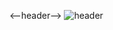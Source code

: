 <--header-->
![header](https://capsule-render.vercel.app/api?type=waving&color=gradient&height=200&section=header&text=Good%20to%20see%20you%20%F0%9F%A4%97)
